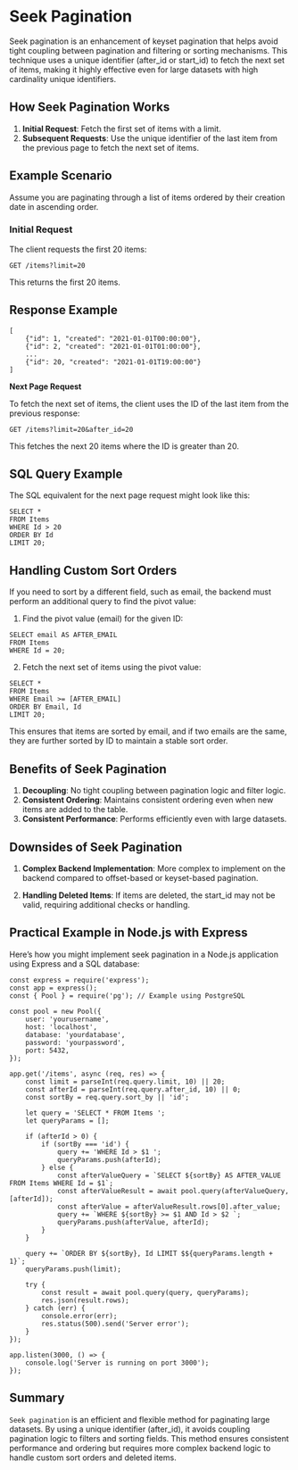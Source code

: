 # Seek Pagination

Seek pagination is an enhancement of keyset pagination that helps avoid tight coupling between pagination and filtering or sorting mechanisms. This technique uses a unique identifier (after_id or start_id) to fetch the next set of items, making it highly effective even for large datasets with high cardinality unique identifiers. 

## How Seek Pagination Works

1. __Initial Request__: Fetch the first set of items with a limit.
2. __Subsequent Requests__: Use the unique identifier of the last item from the previous page to fetch the next set of items.

## Example Scenario

Assume you are paginating through a list of items ordered by their creation date in ascending order.

### Initial Request

The client requests the first 20 items:

    GET /items?limit=20

This returns the first 20 items.

## Response Example

    [
        {"id": 1, "created": "2021-01-01T00:00:00"},
        {"id": 2, "created": "2021-01-01T01:00:00"},
        ...
        {"id": 20, "created": "2021-01-01T19:00:00"}
    ]

__Next Page Request__

To fetch the next set of items, the client uses the ID of the last item from the previous response:

    GET /items?limit=20&after_id=20

This fetches the next 20 items where the ID is greater than 20.

## SQL Query Example

The SQL equivalent for the next page request might look like this:

    SELECT *
    FROM Items
    WHERE Id > 20
    ORDER BY Id
    LIMIT 20;

## Handling Custom Sort Orders

If you need to sort by a different field, such as email, the backend must perform an additional query to find the pivot value:

  1. Find the pivot value (email) for the given ID:

    SELECT email AS AFTER_EMAIL
    FROM Items
    WHERE Id = 20;

  2. Fetch the next set of items using the pivot value:

    SELECT *
    FROM Items
    WHERE Email >= [AFTER_EMAIL]
    ORDER BY Email, Id
    LIMIT 20;

This ensures that items are sorted by email, and if two emails are the same, they are further sorted by ID to maintain a stable sort order.

## Benefits of Seek Pagination

  1. __Decoupling__: No tight coupling between pagination logic and filter logic.
  2. __Consistent Ordering__: Maintains consistent ordering even when new items are added to the table.
  3. __Consistent Performance__: Performs efficiently even with large datasets.

## Downsides of Seek Pagination

1. __Complex Backend Implementation__: More complex to implement on the backend compared to offset-based or keyset-based pagination.

2. __Handling Deleted Items__: If items are deleted, the start_id may not be valid, requiring additional checks or handling.

## Practical Example in Node.js with Express

Here’s how you might implement seek pagination in a Node.js application using Express and a SQL database:

    const express = require('express');
    const app = express();
    const { Pool } = require('pg'); // Example using PostgreSQL

    const pool = new Pool({
        user: 'yourusername',
        host: 'localhost',
        database: 'yourdatabase',
        password: 'yourpassword',
        port: 5432,
    });

    app.get('/items', async (req, res) => {
        const limit = parseInt(req.query.limit, 10) || 20;
        const afterId = parseInt(req.query.after_id, 10) || 0;
        const sortBy = req.query.sort_by || 'id';

        let query = 'SELECT * FROM Items ';
        let queryParams = [];

        if (afterId > 0) {
            if (sortBy === 'id') {
                query += 'WHERE Id > $1 ';
                queryParams.push(afterId);
            } else {
                const afterValueQuery = `SELECT ${sortBy} AS AFTER_VALUE FROM Items WHERE Id = $1`;
                const afterValueResult = await pool.query(afterValueQuery, [afterId]);
                const afterValue = afterValueResult.rows[0].after_value;
                query += `WHERE ${sortBy} >= $1 AND Id > $2 `;
                queryParams.push(afterValue, afterId);
            }
        }

        query += `ORDER BY ${sortBy}, Id LIMIT $${queryParams.length + 1}`;
        queryParams.push(limit);

        try {
            const result = await pool.query(query, queryParams);
            res.json(result.rows);
        } catch (err) {
            console.error(err);
            res.status(500).send('Server error');
        }
    });

    app.listen(3000, () => {
        console.log('Server is running on port 3000');
    });

## Summary

`Seek pagination` is an efficient and flexible method for paginating large datasets. By using a unique identifier (after_id), it avoids coupling pagination logic to filters and sorting fields. This method ensures consistent performance and ordering but requires more complex backend logic to handle custom sort orders and deleted items.
